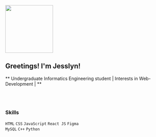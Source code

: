 <img src="https://regeld.com/desi/wp-content/uploads/2020/02/health_b_200224_05.png" style="width: 150px; height: auto"/> <h2>Greetings! I'm Jesslyn!</h2>
** Undergraduate Informatics Engineering student | Interests in Web-Development | **

<br/>
<br/>

### Skills ###
``HTML``  ``CSS`` ``JavaScript`` ``React JS`` ``Figma`` 
<br/>
``MySQL`` ``C++`` ``Python``
